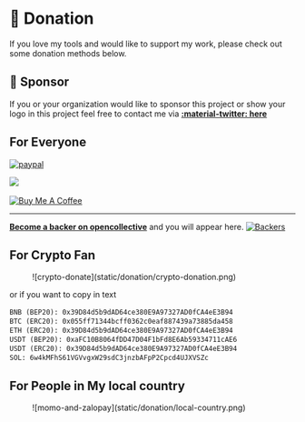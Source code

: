 # :blue_heart: Donation 

If you love my tools and would like to support my work, please check out some donation methods below.

## :large_orange_diamond: Sponsor

If you or your organization would like to sponsor this project or show your logo in this project feel free to contact me via **[:material-twitter: here](https://twitter.com/OsmedeusEngine)**

## For Everyone 

[![paypal](https://www.paypalobjects.com/en_US/i/btn/btn_donateCC_LG.gif)](https://paypal.me/j3ssiejjj)  

<a href="https://patreon.com/j3ssie"><img src="https://img.shields.io/endpoint.svg?url=https%3A%2F%2Fshieldsio-patreon.vercel.app%2Fapi%3Fusername%3Dj3ssie%26type%3Dpatrons&style=for-the-badge"></a>   
 
<a href="https://www.buymeacoffee.com/j3ssie" target="_blank"><img src="https://cdn.buymeacoffee.com/buttons/default-orange.png" alt="Buy Me A Coffee" height="41" width="174"></a>

***

**[Become a backer on opencollective](https://opencollective.com/osmedeus)** and you will appear here.
[![Backers](https://opencollective.com/osmedeus/backers.svg?width=890)](https://opencollective.com/osmedeus#backers)

## For Crypto Fan

<figure markdown> 
  ![crypto-donate](static/donation/crypto-donation.png)
</figure>

or if you want to copy in text

```
BNB (BEP20): 0x39D84d5b9dAD64ce380E9A97327AD0fCA4eE3B94
BTC (ERC20): 0x055ff71344bcff0362c0eaf887439a73885da458
ETH (ERC20): 0x39D84d5b9dAD64ce380E9A97327AD0fCA4eE3B94
USDT (BEP20): 0xaFC10B8064fDD47D04F1bFd8E6Ab59334711cAE6
USDT (ERC20): 0x39D84d5b9dAD64ce380E9A97327AD0fCA4eE3B94
SOL: 6w4kMFhS61VGVvgxW29sdC3jnzbAFpP2Cpcd4UJXVSZc
```

## For People in My local country

<figure markdown> 
    ![momo-and-zalopay](static/donation/local-country.png)
</figure>


